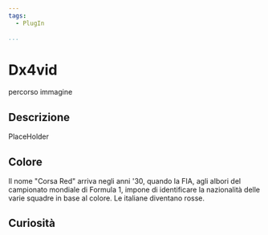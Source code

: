 ```yaml
---
tags:
  - PlugIn

...
```


# Dx4vid

percorso immagine

## Descrizione

PlaceHolder

## Colore

Il nome "Corsa Red" arriva negli anni '30, quando la FIA, agli albori del campionato mondiale di Formula 1, impone di identificare la nazionalità delle varie squadre in base al colore. Le italiane diventano rosse.

## Curiosità